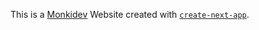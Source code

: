 This is a [Monkidev](https://monkidev.com/) Website created with [`create-next-app`](https://github.com/vercel/next.js/tree/canary/packages/create-next-app).
